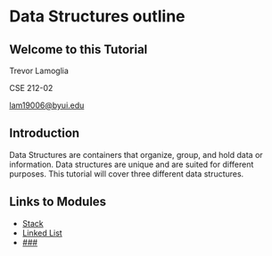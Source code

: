 # Data Structures outline

## Welcome to this Tutorial

Trevor Lamoglia

CSE 212-02

lam19006@byui.edu

## Introduction

Data Structures are containers that organize, group, and hold data or information. Data structures are unique and are suited for different purposes. This tutorial will cover three different data structures.

## Links to Modules
* [Stack](1-topic.md)
* [Linked List]()
* [###]()